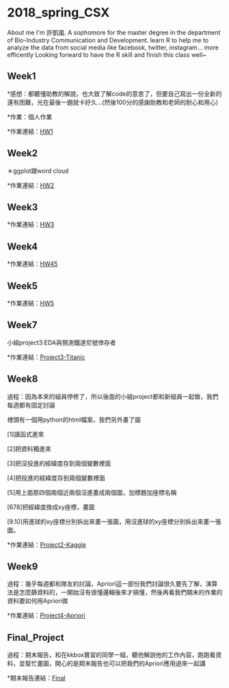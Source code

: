 # 2018_spring_CSX
About me
I'm 許凱嵐.
A sophomore for the master degree in the department of Bio-Industry Communication and Development.
learn R to help me to analyze the data from social media like facebook, twitter, instagram... more efficently
Looking forward to have the R skill and finish this class well~

Week1
----
*感想：都聽懂助教的解說，也大致了解code的意思了，但要自己寫出一份全新的還有困難，光在最後一題就卡好久...(然後100分的感謝助教和老師的耐心和用心)

*作業：個人作業

*作業連結：[HW1](https://github.com/iamkailan/2018_spring_CSX/tree/master/%EF%BC%B7eek1)

Week2
----
＊ggplot跟word cloud

*作業連結：[HW2](https://iamkailan.github.io/2018_spring_CSX/Week2)

Week3
----

*作業連結：[HW3](https://github.com/iamkailan/2018_spring_CSX/tree/master/Week3)

Week4
----

*作業連結：[HW45](https://github.com/iamkailan/2018_spring_CSX/tree/master/Week3.4.5(maybe%3F))


Week5
----

*作業連結：[HW5](https://github.com/iamkailan/2018_spring_CSX/tree/master/Week5)




Week7
----
小組project3:EDA與預測鐵達尼號倖存者

*作業連結：[Project3-Titanic](http://github.com/iamkailan/2018_spring_CSX/tree/master/Week8)



Week8
----

過程：因為本來的組員停修了，所以後面的小組project都和新組員一起做，我們每週都有固定討論

裡頭有一個用python的html檔案，我們另外畫了圖

[1]讀函式進來

[2]把資料獨進來

[3]把沒投進的經緯度存到兩個變數裡面

[4]把投進的經緯度存到兩個變數裡面

[5]用上面那四個兩個近兩個沒進畫成兩個圖，加標題加座標名稱

[678]把經緯度換成xy座標，畫圖

[9.10]用進球的xy座標分別拆出來畫一張圖，用沒進球的xy座標分別拆出來畫一張圖。

*作業連結：[Project2-Kaggle](http://github.com/iamkailan/2018_spring_CSX/tree/master/kaggle)


Week9
----
過程：幾乎每週都和隊友約討論，Apriori這一部份我們討論很久要先了解，演算法是怎麼篩資料的，一開始沒有很懂邏輯後來才搞懂，然後再看我們期末的作業的資料要如何用Apriori做

*作業連結：[Project4-Apriori](https://github.com/ndcahuang/dsprogramming/tree/master/project_4)

Final_Project
----
過程：期末報告，和在kkbox實習的同學一組，聽他解說他的工作內容，跑跑看資料，並幫忙畫圖，開心的是期末報告也可以把我們的Apriori應用過來一起講

*期末報告連結：[Final](https://github.com/iamkailan/2018_spring_CSX/tree/master/Final)
